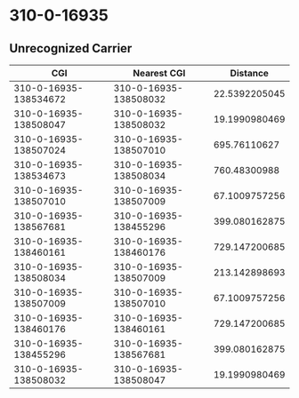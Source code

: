 # 310-0-16935
## Unrecognized Carrier


| CGI | Nearest CGI | Distance |
|-----|-------------|----------|
| 310-0-16935-138534672 | 310-0-16935-138508032 | 22.5392205045 |
| 310-0-16935-138508047 | 310-0-16935-138508032 | 19.1990980469 |
| 310-0-16935-138507024 | 310-0-16935-138507010 | 695.76110627 |
| 310-0-16935-138534673 | 310-0-16935-138508034 | 760.48300988 |
| 310-0-16935-138507010 | 310-0-16935-138507009 | 67.1009757256 |
| 310-0-16935-138567681 | 310-0-16935-138455296 | 399.080162875 |
| 310-0-16935-138460161 | 310-0-16935-138460176 | 729.147200685 |
| 310-0-16935-138508034 | 310-0-16935-138507009 | 213.142898693 |
| 310-0-16935-138507009 | 310-0-16935-138507010 | 67.1009757256 |
| 310-0-16935-138460176 | 310-0-16935-138460161 | 729.147200685 |
| 310-0-16935-138455296 | 310-0-16935-138567681 | 399.080162875 |
| 310-0-16935-138508032 | 310-0-16935-138508047 | 19.1990980469 |
